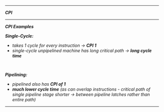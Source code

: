 
- - - 

***CPI***

- - - 

***CPI Examples***

***Single-Cycle:***
- *takes 1 cycle for every instruction → **CPI 1***
- *single-cycle unpipelined machine has long critical path → **long cycle time***

<br>

***Pipelining:***
- *pipelined also has **CPI of 1***
- ***much lower cycle time** (as can overlap instructions - critical path of single pipeline stage shorter → between pipeline latches rather than entire path)*

- - - 

